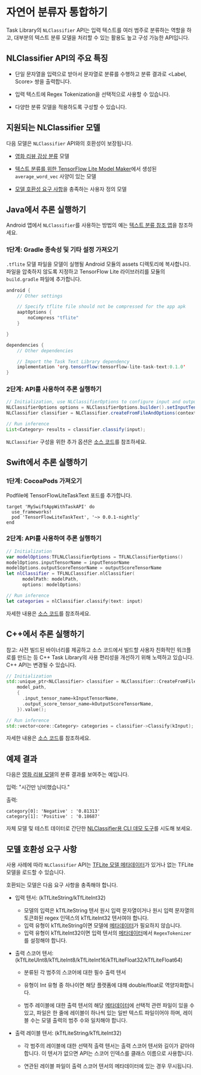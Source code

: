 # 자연어 분류자 통합하기

Task Library의 `NLClassifier` API는 입력 텍스트를 여러 범주로 분류하는 역할을 하고, 대부분의 텍스트 분류 모델을 처리할 수 있는 활용도 높고 구성 가능한 API입니다.

## NLClassifier API의 주요 특징

- 단일 문자열을 입력으로 받아서 문자열로 분류를 수행하고 분류 결과로 &lt;Label, Score&gt; 쌍을 출력합니다.

- 입력 텍스트에 Regex Tokenization을 선택적으로 사용할 수 있습니다.

- 다양한 분류 모델을 적용하도록 구성할 수 있습니다.

## 지원되는 NLClassifier 모델

다음 모델은 `NLClassifier` API와의 호환성이 보장됩니다.

- <a href="../../models/text_classification/overview.md">영화 리뷰 감상 분류</a> 모델

- [텍스트 분류를 위한 TensorFlow Lite Model Maker](https://www.tensorflow.org/lite/tutorials/model_maker_text_classification)에서 생성된 `average_word_vec` 사양이 있는 모델

- [모델 호환성 요구 사항](#model-compatibility-requirements)을 충족하는 사용자 정의 모델

## Java에서 추론 실행하기

Android 앱에서 `NLClassifier`를 사용하는 방법의 예는 [텍스트 분류 참조 앱](https://github.com/tensorflow/examples/blob/master/lite/examples/text_classification/android/lib_task_api/src/main/java/org/tensorflow/lite/examples/textclassification/client/TextClassificationClient.java)을 참조하세요.

### 1단계: Gradle 종속성 및 기타 설정 가져오기

`.tflite` 모델 파일을 모델이 실행될 Android 모듈의 assets 디렉토리에 복사합니다. 파일을 압축하지 않도록 지정하고 TensorFlow Lite 라이브러리를 모듈의 `build.gradle` 파일에 추가합니다.

```java
android {
    // Other settings

    // Specify tflite file should not be compressed for the app apk
    aaptOptions {
        noCompress "tflite"
    }

}

dependencies {
    // Other dependencies

    // Import the Task Text Library dependency
    implementation 'org.tensorflow:tensorflow-lite-task-text:0.1.0'
}
```

### 2단계: API를 사용하여 추론 실행하기

```java
// Initialization, use NLClassifierOptions to configure input and output tensors
NLClassifierOptions options = NLClassifierOptions.builder().setInputTensorName(INPUT_TENSOR_NAME).setOutputScoreTensorName(OUTPUT_SCORE_TENSOR_NAME).build();
NLClassifier classifier = NLClassifier.createFromFileAndOptions(context, modelFile, options);

// Run inference
List<Category> results = classifier.classify(input);
```

`NLClassifier` 구성을 위한 추가 옵션은 [소스 코드](https://github.com/tensorflow/tflite-support/blob/master/tensorflow_lite_support/java/src/java/org/tensorflow/lite/task/text/nlclassifier/NLClassifier.java)를 참조하세요.

## Swift에서 추론 실행하기

### 1단계: CocoaPods 가져오기

Podfile에 TensorFlowLiteTaskText 포드를 추가합니다.

```
target 'MySwiftAppWithTaskAPI' do
  use_frameworks!
  pod 'TensorFlowLiteTaskText', '~> 0.0.1-nightly'
end
```

### 2단계: API를 사용하여 추론 실행하기

```swift
// Initialization
var modelOptions:TFLNLClassifierOptions = TFLNLClassifierOptions()
modelOptions.inputTensorName = inputTensorName
modelOptions.outputScoreTensorName = outputScoreTensorName
let nlClassifier = TFLNLClassifier.nlClassifier(
      modelPath: modelPath,
      options: modelOptions)

// Run inference
let categories = nlClassifier.classify(text: input)
```

자세한 내용은 [소스 코드](https://github.com/tensorflow/tflite-support/blob/master/tensorflow_lite_support/ios/task/text/nlclassifier/Sources/TFLNLClassifier.h)를 참조하세요.

## C++에서 추론 실행하기

참고: 사전 빌드된 바이너리를 제공하고 소스 코드에서 빌드할 사용자 친화적인 워크플로를 만드는 등 C++ Task Library의 사용 편리성을 개선하기 위해 노력하고 있습니다. C++ API는 변경될 수 있습니다.

```c++
// Initialization
std::unique_ptr<NLClassifier> classifier = NLClassifier::CreateFromFileAndOptions(
    model_path,
    {
      .input_tensor_name=kInputTensorName,
      .output_score_tensor_name=kOutputScoreTensorName,
    }).value();

// Run inference
std::vector<core::Category> categories = classifier->Classify(kInput);
```

자세한 내용은 [소스 코드](https://github.com/tensorflow/tflite-support/blob/master/tensorflow_lite_support/cc/task/text/nlclassifier/nl_classifier.h)를 참조하세요.

## 예제 결과

다음은 [영화 리뷰 모델](https://www.tensorflow.org/lite/models/text_classification/overview)의 분류 결과를 보여주는 예입니다.

입력: "시간만 낭비했습니다."

출력:

```
category[0]: 'Negative' : '0.81313'
category[1]: 'Positive' : '0.18687'
```

자체 모델 및 테스트 데이터로 간단한 [NLClassifier용 CLI 데모 도구](https://github.com/tensorflow/tflite-support/blob/master/tensorflow_lite_support/examples/task/text/desktop/README.md#nlclassifier)를 시도해 보세요.

## 모델 호환성 요구 사항

사용 사례에 따라 `NLClassifier` API는 [TFLite 모델 메타데이터](../../convert/metadata.md)가 있거나 없는 TFLite 모델을 로드할 수 있습니다.

호환되는 모델은 다음 요구 사항을 충족해야 합니다.

- 입력 텐서: (kTfLiteString/kTfLiteInt32)

    - 모델의 입력은 kTfLiteString 텐서 원시 입력 문자열이거나 원시 입력 문자열의 토큰화된 regex 인덱스의 kTfLiteInt32 텐서여야 합니다.
    - 입력 유형이 kTfLiteString이면 모델에 [메타데이터](../../convert/metadata.md)가 필요하지 않습니다.
    - 입력 유형이 kTfLiteInt32이면 입력 텐서의 [메타데이터](../../convert/metadata.md)에서 `RegexTokenizer`를 설정해야 합니다.

- 출력 스코어 텐서: (kTfLiteUInt8/kTfLiteInt8/kTfLiteInt16/kTfLiteFloat32/kTfLiteFloat64)

    - 분류된 각 범주의 스코어에 대한 필수 출력 텐서

    - 유형이 Int 유형 중 하나이면 해당 플랫폼에 대해 double/float로 역양자화합니다.

    - 범주 레이블에 대한 출력 텐서의 해당 [메타데이터](../../convert/metadata.md)에 선택적 관련 파일이 있을 수 있고, 파일은 한 줄에 레이블이 하나씩 있는 일반 텍스트 파일이어야 하며, 레이블 수는 모델 출력의 범주 수와 일치해야 합니다.

- 출력 레이블 텐서: (kTfLiteString/kTfLiteInt32)

    - 각 범주의 레이블에 대한 선택적 출력 텐서는 출력 스코어 텐서와 길이가 같아야 합니다. 이 텐서가 없으면 API는 스코어 인덱스를 클래스 이름으로 사용합니다.

    - 연관된 레이블 파일이 출력 스코어 텐서의 메타데이터에 있는 경우 무시됩니다.
